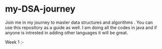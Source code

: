 # my-DSA-journey
Join me in my journey to master data structures and algorithms . You can use this repository as a guide as well.
I am doing all the codes in java and if anyone is intrested in adding other languages it will be great.




Week 1 :- 

